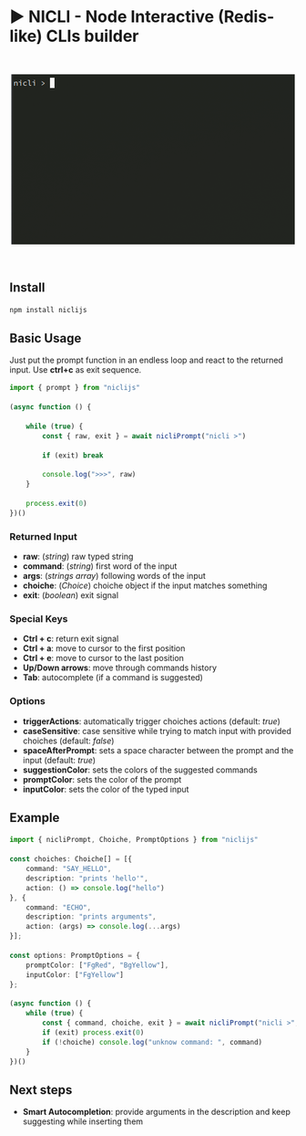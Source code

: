 # ▶️ NICLI - Node Interactive (Redis-like) CLIs builder

<br>
<p align="center">
  <img src="./demo.gif" alt="demo" />
</p>
<br>

## Install

```bash
npm install niclijs
```

## Basic Usage

Just put the prompt function in an endless loop and react to the returned input. Use **ctrl+c** as exit sequence.

```typescript
import { prompt } from "niclijs"

(async function () {

	while (true) {
		const { raw, exit } = await nicliPrompt("nicli >")

		if (exit) break

		console.log(">>>", raw)
	}

	process.exit(0)
})()
```

### Returned Input

- **raw**: (*string*) raw typed string
- **command**: (*string*) first word of the input
- **args**: (*strings array*) following words of the input
- **choiche**: (*Choice*) choiche object if the input matches something
- **exit**: (*boolean*) exit signal

### Special Keys

- **Ctrl + c**: return exit signal
- **Ctrl + a**: move to cursor to the first position
- **Ctrl + e**: move to cursor to the last position
- **Up/Down arrows**: move through commands history
- **Tab**: autocomplete (if a command is suggested)

### Options

- **triggerActions**: automatically trigger choiches actions (default: *true*)
- **caseSensitive**: case sensitive while trying to match input with provided choiches (default: *false*)
- **spaceAfterPrompt**: sets a space character between the prompt and the input (default: *true*)
- **suggestionColor**: sets the colors of the suggested commands
- **promptColor**: sets the color of the prompt
- **inputColor**: sets the color of the typed input

## Example

```typescript
import { nicliPrompt, Choiche, PromptOptions } from "niclijs"

const choiches: Choiche[] = [{
	command: "SAY_HELLO",
	description: "prints 'hello'",
	action: () => console.log("hello")
}, {
	command: "ECHO",
	description: "prints arguments",
	action: (args) => console.log(...args)
}];

const options: PromptOptions = {
	promptColor: ["FgRed", "BgYellow"],
	inputColor: ["FgYellow"]
};

(async function () {
	while (true) {
		const { command, choiche, exit } = await nicliPrompt("nicli >", choiches, options)
		if (exit) process.exit(0)
		if (!choiche) console.log("unknow command: ", command)
	}	
})()
```

## Next steps

- **Smart Autocompletion**: provide arguments in the description and keep suggesting while inserting them